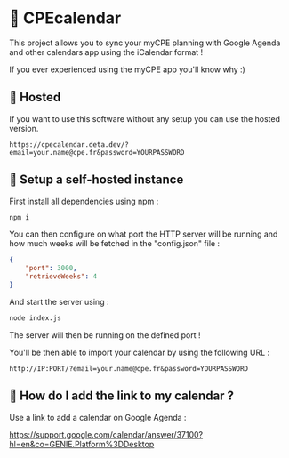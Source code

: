 # 📅 CPEcalendar

This project allows you to sync your myCPE planning with Google Agenda and other calendars app using the iCalendar format !

If you ever experienced using the myCPE app you'll know why :)

## 🌌 Hosted

If you want to use this software without any setup you can use the hosted version.

```
https://cpecalendar.deta.dev/?email=your.name@cpe.fr&password=YOURPASSWORD
```

## 🏡 Setup a self-hosted instance

First install all dependencies using npm :

```bash
npm i
```

You can then configure on what port the HTTP server will be running and how much weeks will be fetched in the "config.json" file :

```json
{
    "port": 3000,
    "retrieveWeeks": 4
}
```

And start the server using :

```bash
node index.js
```

The server will then be running on the defined port !

You'll be then able to import your calendar by using the following URL :

```
http://IP:PORT/?email=your.name@cpe.fr&password=YOURPASSWORD
```

## 🔎 How do I add the link to my calendar ?

Use a link to add a calendar on Google Agenda :

https://support.google.com/calendar/answer/37100?hl=en&co=GENIE.Platform%3DDesktop
